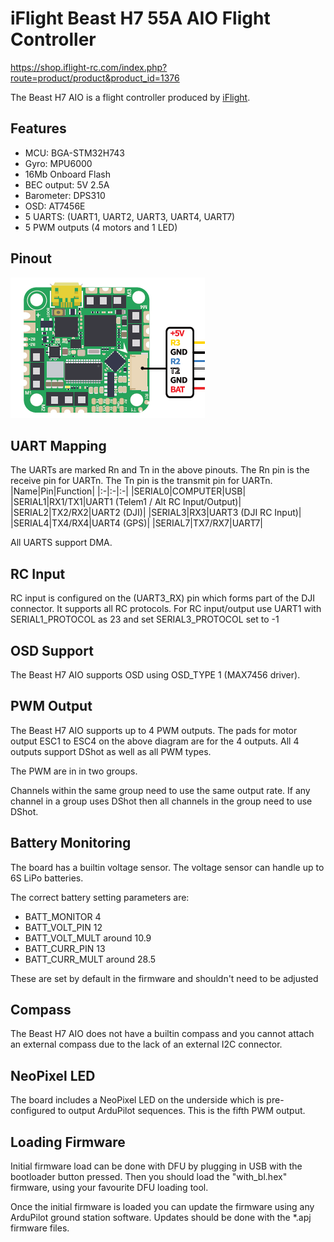 # iFlight Beast H7 55A AIO Flight Controller

https://shop.iflight-rc.com/index.php?route=product/product&product_id=1376

The Beast H7 AIO is a flight controller produced by [iFlight](https://shop.iflight-rc.com/).

## Features

 - MCU: BGA-STM32H743
 - Gyro: MPU6000
 - 16Mb Onboard Flash
 - BEC output: 5V 2.5A 
 - Barometer: DPS310
 - OSD: AT7456E
 - 5 UARTS: (UART1, UART2, UART3, UART4, UART7)
 - 5 PWM outputs (4 motors and 1 LED)

## Pinout

![Beast H7 AIO Board](beast_h7_pinout.png "Beast H7 AIO")

## UART Mapping

The UARTs are marked Rn and Tn in the above pinouts. The Rn pin is the
receive pin for UARTn. The Tn pin is the transmit pin for UARTn.
|Name|Pin|Function|
|:-|:-|:-|
|SERIAL0|COMPUTER|USB|
|SERIAL1|RX1/TX1|UART1 (Telem1 / Alt RC Input/Output)|
|SERIAL2|TX2/RX2|UART2 (DJI)|
|SERIAL3|RX3|UART3 (DJI RC Input)|
|SERIAL4|TX4/RX4|UART4 (GPS)|
|SERIAL7|TX7/RX7|UART7|

All UARTS support DMA.

## RC Input
 
RC input is configured on the (UART3_RX) pin which forms part of the DJI connector. It supports all RC protocols.
For RC input/output use UART1 with SERIAL1_PROTOCOL as 23 and set SERIAL3_PROTOCOL set to -1
  
## OSD Support

The Beast H7 AIO supports OSD using OSD_TYPE 1 (MAX7456 driver).

## PWM Output

The Beast H7 AIO supports up to 4 PWM outputs. The pads for motor output ESC1 to ESC4 on the above diagram are for the 4 outputs. All 4 outputs support DShot as well as all PWM types.

The PWM are in in two groups.

Channels within the same group need to use the same output rate. If
any channel in a group uses DShot then all channels in the group need
to use DShot.

## Battery Monitoring

The board has a builtin voltage sensor. The voltage sensor can handle up to 6S
LiPo batteries.

The correct battery setting parameters are:

 - BATT_MONITOR 4
 - BATT_VOLT_PIN 12
 - BATT_VOLT_MULT around 10.9
 - BATT_CURR_PIN 13
 - BATT_CURR_MULT around 28.5

These are set by default in the firmware and shouldn't need to be adjusted

## Compass

The Beast H7 AIO does not have a builtin compass and you cannot attach an external compass due to the lack of an external I2C connector.

## NeoPixel LED

The board includes a NeoPixel LED on the underside which is pre-configured to output ArduPilot sequences. This is the fifth PWM output.

## Loading Firmware

Initial firmware load can be done with DFU by plugging in USB with the
bootloader button pressed. Then you should load the "with_bl.hex"
firmware, using your favourite DFU loading tool.

Once the initial firmware is loaded you can update the firmware using
any ArduPilot ground station software. Updates should be done with the
*.apj firmware files.
